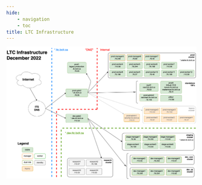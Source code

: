```yaml
---
hide:
    - navigation
    - toc
title: LTC Infrastructure
---
```


![architecture](../assets/ltc-infrastructure-dec2022-light.png#only-light)
